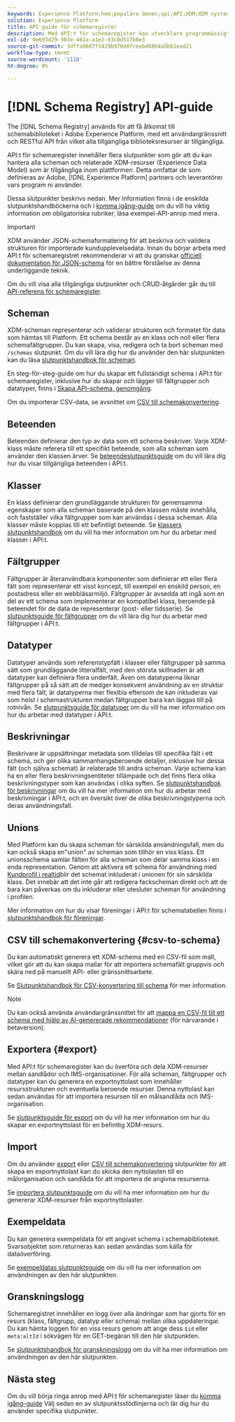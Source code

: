 ```yaml
---
keywords: Experience Platform;hem;populära ämnen;api;API;XDM;XDM system;experience data model;Experience data model;experience data model;data model;data model;data model;schema register;schemaregister;
solution: Experience Platform
title: API-guide för schemaregister
description: Med API:t för schemaregister kan utvecklare programmässigt hantera alla scheman och relaterade XDM-resurser (Experience Data Model) inom Adobe Experience Platform. Följ den här vägledningen när du vill lära dig hur du utför nyckelåtgärder med API:t.
exl-id: 9e693d29-303e-462a-a1e2-93c0d517b8e3
source-git-commit: 3dffa9687f3429b970e8fceebd6864a5b61ead21
workflow-type: tm+mt
source-wordcount: '1118'
ht-degree: 0%

---
```


# [!DNL Schema Registry] API-guide

The [!DNL Schema Registry] används för att få åtkomst till schemabiblioteket i Adobe Experience Platform, med ett användargränssnitt och RESTful API från vilket alla tillgängliga biblioteksresurser är tillgängliga.

API:t för schemaregister innehåller flera slutpunkter som gör att du kan hantera alla scheman och relaterade XDM-resurser (Experience Data Model) som är tillgängliga inom plattformen. Detta omfattar de som definieras av Adobe, [!DNL Experience Platform] partners och leverantörer vars program ni använder.

Dessa slutpunkter beskrivs nedan. Mer information finns i de enskilda slutpunktshandböckerna och i [komma igång-guide](./getting-started.md) om du vill ha viktig information om obligatoriska rubriker, läsa exempel-API-anrop med mera.

>[!IMPORTANT]
>
>XDM använder JSON-schemaformatering för att beskriva och validera strukturen för importerade kundupplevelsedata. Innan du börjar arbeta med API:t för schemaregistret rekommenderar vi att du granskar [officiell dokumentation för JSON-schema](https://json-schema.org/) för en bättre förståelse av denna underliggande teknik.

Om du vill visa alla tillgängliga slutpunkter och CRUD-åtgärder går du till [API-referens för schemaregister](https://www.adobe.io/experience-platform-apis/references/schema-registry/).

## Scheman

XDM-scheman representerar och validerar strukturen och formatet för data som hämtas till Platform. Ett schema består av en klass och noll eller flera schemafältgrupper. Du kan skapa, visa, redigera och ta bort scheman med `/schemas` slutpunkt. Om du vill lära dig hur du använder den här slutpunkten kan du läsa [slutpunktshandbok för scheman](./schemas.md).

En steg-för-steg-guide om hur du skapar ett fullständigt schema i API:t för schemaregister, inklusive hur du skapar och lägger till fältgrupper och datatyper, finns i [Skapa API-schema, genomgång](../tutorials/create-schema-api.md).

Om du importerar CSV-data, se avsnittet om [CSV till schemakonvertering](#csv-to-schema).

## Beteenden

Beteenden definierar den typ av data som ett schema beskriver. Varje XDM-klass måste referera till ett specifikt beteende, som alla scheman som använder den klassen ärver. Se [beteendeslutpunktsguide](./behaviors.md) om du vill lära dig hur du visar tillgängliga beteenden i API:t.

## Klasser

En klass definierar den grundläggande strukturen för gemensamma egenskaper som alla scheman baserade på den klassen måste innehålla, och fastställer vilka fältgrupper som kan användas i dessa scheman. Alla klasser måste kopplas till ett befintligt beteende. Se [klassers slutpunktshandbok](./classes.md) om du vill ha mer information om hur du arbetar med klasser i API:t.

## Fältgrupper

Fältgrupper är återanvändbara komponenter som definierar ett eller flera fält som representerar ett visst koncept, till exempel en enskild person, en postadress eller en webbläsarmiljö. Fältgrupper är avsedda att ingå som en del av ett schema som implementerar en kompatibel klass, beroende på beteendet för de data de representerar (post- eller tidsserie). Se [slutpunktsguide för fältgrupper](./field-groups.md) om du vill lära dig hur du arbetar med fältgrupper i API:t.

## Datatyper

Datatyper används som referenstypfält i klasser eller fältgrupper på samma sätt som grundläggande litteralfält, med den största skillnaden är att datatyper kan definiera flera underfält. Även om datatyperna liknar fältgrupper på så sätt att de medger konsekvent användning av en struktur med flera fält, är datatyperna mer flexibla eftersom de kan inkluderas var som helst i schemastrukturen medan fältgrupper bara kan läggas till på rotnivån. Se [slutpunktsguide för datatyper](./data-types.md) om du vill ha mer information om hur du arbetar med datatyper i API:t.

## Beskrivningar

Beskrivare är uppsättningar metadata som tilldelas till specifika fält i ett schema, och ger olika sammanhangsberoende detaljer, inklusive hur dessa fält (och själva schemat) är relaterade till andra scheman. Varje schema kan ha en eller flera beskrivningsentiteter tillämpade och det finns flera olika beskrivningstyper som kan användas i olika syften. Se [slutpunktshandbok för beskrivningar](./descriptors.md) om du vill ha mer information om hur du arbetar med beskrivningar i API:t, och en översikt över de olika beskrivningstyperna och deras användningsfall.

## Unions

Med Platform kan du skapa scheman för särskilda användningsfall, men du kan också skapa en&quot;union&quot; av scheman som tillhör en viss klass. Ett unionsschema samlar fälten för alla scheman som delar samma klass i en enda representation. Genom att aktivera ett schema för användning med [Kundprofil i realtid](../../profile/home.md)blir det schemat inkluderat i unionen för sin särskilda klass. Det innebär att det inte går att redigera fackscheman direkt och att de bara kan påverkas om du inkluderar eller utesluter scheman för användning i profilen.

Mer information om hur du visar föreningar i API:t för schematabellen finns i [slutpunktshandbok för föreningar](./unions.md).

## CSV till schemakonvertering {#csv-to-schema}

Du kan automatiskt generera ett XDM-schema med en CSV-fil som mall, vilket gör att du kan skapa mallar för att importera schemafält gruppvis och skära ned på manuellt API- eller gränssnittsarbete.

Se [Slutpunktshandbok för CSV-konvertering till schema](./export.md) för mer information.

>[!NOTE]
>
>Du kan också använda användargränssnittet för att [mappa en CSV-fil till ett schema med hjälp av AI-genererade rekommendationer](../../ingestion/tutorials/map-csv/recommendations.md) (för närvarande i betaversion).

## Exportera {#export}

Med API:t för schemaregister kan du överföra och dela XDM-resurser mellan sandlådor och IMS-organisationer. För alla scheman, fältgrupper och datatyper kan du generera en exportnyttolast som innehåller resursstrukturen och eventuella beroende resurser. Denna nyttolast kan sedan användas för att importera resursen till en målsandlåda och IMS-organisation.

Se [slutpunktsguide för export](./export.md) om du vill ha mer information om hur du skapar en exportnyttolast för en befintlig XDM-resurs.

## Import

Om du använder [export](#export) eller [CSV till schemakonvertering](./import.md) slutpunkter för att skapa en exportnyttolast kan du skicka den nyttolasten till en målorganisation och sandlåda för att importera de angivna resurserna.

Se [importera slutpunktsguide](./export.md) om du vill ha mer information om hur du genererar XDM-resurser från exportnyttolaster.

## Exempeldata

Du kan generera exempeldata för ett angivet schema i schemabiblioteket. Svarsobjektet som returneras kan sedan användas som källa för dataöverföring.

Se [exempeldatas slutpunktsguide](./sample-data.md) om du vill ha mer information om användningen av den här slutpunkten.

## Granskningslogg

Schemaregistret innehåller en logg över alla ändringar som har gjorts för en resurs (klass, fältgrupp, datatyp eller schema) mellan olika uppdateringar. Du kan hämta loggen för en viss resurs genom att ange dess `$id` eller `meta:altId` i sökvägen för en GET-begäran till den här slutpunkten.

Se [slutpunktshandbok för granskningslogg](./audit-log.md) om du vill ha mer information om användningen av den här slutpunkten.

## Nästa steg

Om du vill börja ringa anrop med API:t för schemaregister läser du [komma igång-guide](./getting-started.md) Välj sedan en av slutpunktsstödlinjerna och lär dig hur du använder specifika slutpunkter.
